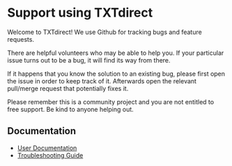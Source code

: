 # Support using TXTdirect

Welcome to TXTdirect! We use Github for tracking bugs and feature requests.


There are helpful volunteers who may be able to help you.
If your particular issue turns out to be a bug, it will find its way from there.

If it happens that you know the solution to an existing bug, please first open the issue in order to keep track of it.
Afterwards open the relevant pull/merge request that potentially fixes it.

Please remember this is a community project and you are not entitled to free support.
Be kind to anyone helping out.

## Documentation

* [User Documentation](/docs)
* [Troubleshooting Guide](/docs/troubleshooting.md)
